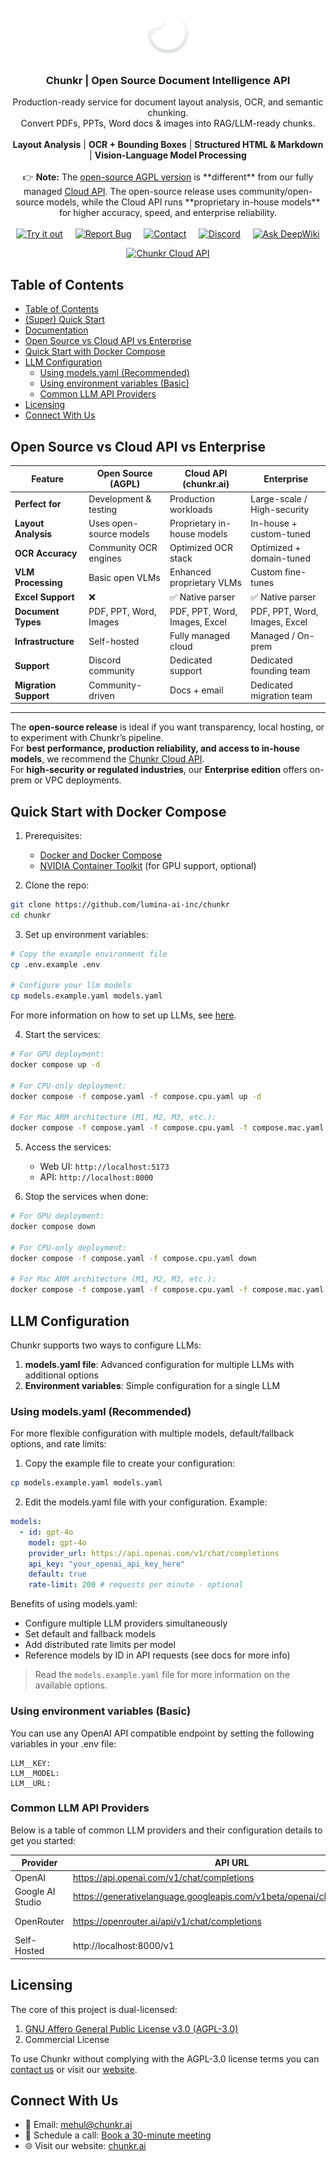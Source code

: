 <br />
<div align="center">
  <a href="https://github.com/lumina-ai-inc/chunkr">
    <img src="images/logo.svg" alt="Chunkr Logo" width="80" height="80">
  </a>

<h3 align="center">Chunkr | Open Source Document Intelligence API</h3>

  <p align="center">
    Production-ready service for document layout analysis, OCR, and semantic chunking.<br />
    Convert PDFs, PPTs, Word docs & images into RAG/LLM-ready chunks.
    <br /><br />
    <b>Layout Analysis</b> | <b>OCR + Bounding Boxes</b> | <b>Structured HTML & Markdown</b> | <b>Vision-Language Model Processing</b>
    <br /><br />
    👉 <b>Note:</b> The <a href="https://github.com/lumina-ai-inc/chunkr">open-source AGPL version</a> is **different** from our fully managed <a href="https://www.chunkr.ai">Cloud API</a>.  
    The open-source release uses community/open-source models, while the Cloud API runs **proprietary in-house models** for higher accuracy, speed, and enterprise reliability.
    <br /><br />
    <a href="https://www.chunkr.ai"><img src="https://img.shields.io/badge/Try_it_out-chunkr.ai-blue?style=flat&logo=rocket&height=20" alt="Try it out" height="20"></a>
    &nbsp;&nbsp;&nbsp;
    <a href="https://github.com/lumina-ai-inc/chunkr/issues/new"><img src="https://img.shields.io/badge/Report_Bug-GitHub_Issues-red?style=flat&logo=github&height=20" alt="Report Bug" height="20"></a>
    &nbsp;&nbsp;&nbsp;
    <a href="#connect-with-us"><img src="https://img.shields.io/badge/Contact-Get_in_Touch-green?style=flat&logo=mail&height=20" alt="Contact" height="20"></a>
    &nbsp;&nbsp;&nbsp;
    <a href="https://discord.gg/XzKWFByKzW"><img src="https://img.shields.io/badge/Discord-Join_Community-5865F2?style=flat&logo=discord&logoColor=white&height=20" alt="Discord" height="20"></a>
    &nbsp;&nbsp;&nbsp;
    <a href="https://deepwiki.com/lumina-ai-inc/chunkr"><img src="https://deepwiki.com/badge.svg" alt="Ask DeepWiki"></a>
  </p>
</div>

<div align="center">
  <a href="https://www.chunkr.ai" width="1200" height="630">
    <img src="https://chunkr.ai/og-image.png" alt="Chunkr Cloud API">
  </a>
</div>

## Table of Contents
- [Table of Contents](#table-of-contents)
- [(Super) Quick Start](#super-quick-start)
- [Documentation](#documentation)
- [Open Source vs Cloud API vs Enterprise](#open-source-vs-cloud-api-vs-enterprise)
- [Quick Start with Docker Compose](#quick-start-with-docker-compose)
- [LLM Configuration](#llm-configuration)
  - [Using models.yaml (Recommended)](#using-modelsyaml-recommended)
  - [Using environment variables (Basic)](#using-environment-variables-basic)
  - [Common LLM API Providers](#common-llm-api-providers)
- [Licensing](#licensing)
- [Connect With Us](#connect-with-us)

## Open Source vs Cloud API vs Enterprise

| Feature | Open Source (AGPL) | Cloud API (chunkr.ai) | Enterprise |
|---------|--------------------|------------------------|------------|
| **Perfect for** | Development & testing | Production workloads | Large-scale / High-security |
| **Layout Analysis** | Uses open-source models | Proprietary in-house models | In-house + custom-tuned |
| **OCR Accuracy** | Community OCR engines | Optimized OCR stack | Optimized + domain-tuned |
| **VLM Processing** | Basic open VLMs | Enhanced proprietary VLMs | Custom fine-tunes |
| **Excel Support** | ❌ | ✅ Native parser | ✅ Native parser |
| **Document Types** | PDF, PPT, Word, Images | PDF, PPT, Word, Images, Excel | PDF, PPT, Word, Images, Excel |
| **Infrastructure** | Self-hosted | Fully managed cloud | Managed / On-prem |
| **Support** | Discord community | Dedicated support | Dedicated founding team |
| **Migration Support** | Community-driven | Docs + email | Dedicated migration team |

---

The **open-source release** is ideal if you want transparency, local hosting, or to experiment with Chunkr’s pipeline.  
For **best performance, production reliability, and access to in-house models**, we recommend the <a href="https://www.chunkr.ai">Chunkr Cloud API</a>.  
For **high-security or regulated industries**, our **Enterprise edition** offers on-prem or VPC deployments.


## Quick Start with Docker Compose

1. Prerequisites:
   - [Docker and Docker Compose](https://docs.docker.com/get-docker/)
   - [NVIDIA Container Toolkit](https://docs.nvidia.com/datacenter/cloud-native/container-toolkit/install-guide.html) (for GPU support, optional)

2. Clone the repo:
```bash
git clone https://github.com/lumina-ai-inc/chunkr
cd chunkr
```

3. Set up environment variables:
```bash
# Copy the example environment file
cp .env.example .env

# Configure your llm models
cp models.example.yaml models.yaml
```

For more information on how to set up LLMs, see [here](#llm-configuration).

4. Start the services:
```bash
# For GPU deployment:
docker compose up -d

# For CPU-only deployment:
docker compose -f compose.yaml -f compose.cpu.yaml up -d

# For Mac ARM architecture (M1, M2, M3, etc.):
docker compose -f compose.yaml -f compose.cpu.yaml -f compose.mac.yaml up -d
```

5. Access the services:
   - Web UI: `http://localhost:5173`
   - API: `http://localhost:8000`

6. Stop the services when done:
```bash
# For GPU deployment:
docker compose down

# For CPU-only deployment:
docker compose -f compose.yaml -f compose.cpu.yaml down

# For Mac ARM architecture (M1, M2, M3, etc.):
docker compose -f compose.yaml -f compose.cpu.yaml -f compose.mac.yaml down
```
## LLM Configuration

Chunkr supports two ways to configure LLMs:

1. **models.yaml file**: Advanced configuration for multiple LLMs with additional options
2. **Environment variables**: Simple configuration for a single LLM

### Using models.yaml (Recommended)

For more flexible configuration with multiple models, default/fallback options, and rate limits:

1. Copy the example file to create your configuration:
```bash
cp models.example.yaml models.yaml
```

2. Edit the models.yaml file with your configuration. Example:
```yaml
models:
  - id: gpt-4o
    model: gpt-4o
    provider_url: https://api.openai.com/v1/chat/completions
    api_key: "your_openai_api_key_here"
    default: true
    rate-limit: 200 # requests per minute - optional
```

Benefits of using models.yaml:
- Configure multiple LLM providers simultaneously
- Set default and fallback models
- Add distributed rate limits per model
- Reference models by ID in API requests (see docs for more info)

>Read the `models.example.yaml` file for more information on the available options.

### Using environment variables (Basic)

You can use any OpenAI API compatible endpoint by setting the following variables in your .env file:
``` 
LLM__KEY:
LLM__MODEL:
LLM__URL:
```

### Common LLM API Providers

Below is a table of common LLM providers and their configuration details to get you started:

| Provider         | API URL                                                                  | Documentation                                                                                                                          |
| ---------------- | ------------------------------------------------------------------------ | -------------------------------------------------------------------------------------------------------------------------------------- |
| OpenAI           | https://api.openai.com/v1/chat/completions                               | [OpenAI Docs](https://platform.openai.com/docs)                                                                                        |
| Google AI Studio | https://generativelanguage.googleapis.com/v1beta/openai/chat/completions | [Google AI Docs](https://ai.google.dev/gemini-api/docs/openai)                                                                         |
| OpenRouter       | https://openrouter.ai/api/v1/chat/completions                            | [OpenRouter Models](https://openrouter.ai/models)                                                                                      |
| Self-Hosted      | http://localhost:8000/v1                                                 | [VLLM](https://docs.vllm.ai/en/latest/serving/openai_compatible_server.html) or [Ollama](https://ollama.com/blog/openai-compatibility) |

## Licensing

The core of this project is dual-licensed:

1. [GNU Affero General Public License v3.0 (AGPL-3.0)](LICENSE)
2. Commercial License

To use Chunkr without complying with the AGPL-3.0 license terms you can [contact us](mailto:mehul@chunkr.ai) or visit our [website](https://chunkr.ai).

## Connect With Us
- 📧 Email: [mehul@chunkr.ai](mailto:mehul@chunkr.ai)
- 📅 Schedule a call: [Book a 30-minute meeting](https://cal.com/mehulc/30min)
- 🌐 Visit our website: [chunkr.ai](https://chunkr.ai)

